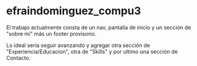 # efraindominguez_compu3

El trabajo actualmente consta de un nav, pantalla de inicio y un sección de "sobre mi" más un footer provisorio.

Lo ideal sería seguir avanzando y agregar otra sección de "Experiencia/Educacion", otra de "Skills" y por ultimo una sección de Contacto. 